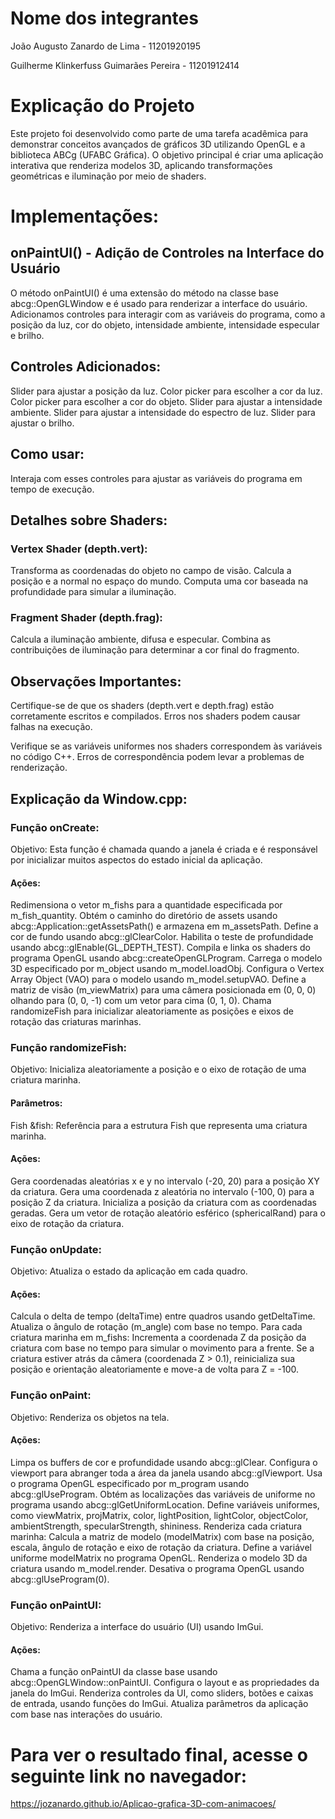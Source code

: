 # Nome dos integrantes
João Augusto Zanardo de Lima - 11201920195

Guilherme Klinkerfuss Guimarães Pereira - 11201912414

# Explicação do Projeto

Este projeto foi desenvolvido como parte de uma tarefa acadêmica para demonstrar conceitos avançados de gráficos 3D utilizando OpenGL e a biblioteca ABCg (UFABC Gráfica). O objetivo principal é criar uma aplicação interativa que renderiza modelos 3D, aplicando transformações geométricas e iluminação por meio de shaders.

# Implementações:

## onPaintUI() - Adição de Controles na Interface do Usuário

  O método onPaintUI() é uma extensão do método na classe base abcg::OpenGLWindow e é usado para renderizar a interface do usuário. Adicionamos controles para interagir com as variáveis do programa, como a posição da luz, cor do objeto, intensidade ambiente, intensidade especular e brilho.

## Controles Adicionados:

  Slider para ajustar a posição da luz.
  Color picker para escolher a cor da luz.
  Color picker para escolher a cor do objeto.
  Slider para ajustar a intensidade ambiente.
  Slider para ajustar a intensidade do espectro de luz.
  Slider para ajustar o brilho.
## Como usar:
  Interaja com esses controles para ajustar as variáveis do programa em tempo de execução.

## Detalhes sobre Shaders:
  ### Vertex Shader (depth.vert):
  
  Transforma as coordenadas do objeto no campo de visão.
  Calcula a posição e a normal no espaço do mundo.
  Computa uma cor baseada na profundidade para simular a iluminação.
  
  ### Fragment Shader (depth.frag):
  
  Calcula a iluminação ambiente, difusa e especular.
  Combina as contribuições de iluminação para determinar a cor final do fragmento.
  ## Observações Importantes:
  Certifique-se de que os shaders (depth.vert e depth.frag) estão corretamente escritos e compilados. Erros nos shaders podem causar falhas na execução.
  
  Verifique se as variáveis uniformes nos shaders correspondem às variáveis no código C++. Erros de correspondência podem levar a problemas de renderização.

## Explicação da Window.cpp:
### Função onCreate:

Objetivo: Esta função é chamada quando a janela é criada e é responsável por inicializar muitos aspectos do estado inicial da aplicação.

#### Ações:

Redimensiona o vetor m_fishs para a quantidade especificada por m_fish_quantity.
Obtém o caminho do diretório de assets usando abcg::Application::getAssetsPath() e armazena em m_assetsPath.
Define a cor de fundo usando abcg::glClearColor.
Habilita o teste de profundidade usando abcg::glEnable(GL_DEPTH_TEST).
Compila e linka os shaders do programa OpenGL usando abcg::createOpenGLProgram.
Carrega o modelo 3D especificado por m_object usando m_model.loadObj.
Configura o Vertex Array Object (VAO) para o modelo usando m_model.setupVAO.
Define a matriz de visão (m_viewMatrix) para uma câmera posicionada em (0, 0, 0) olhando para (0, 0, -1) com um vetor para cima (0, 1, 0).
Chama randomizeFish para inicializar aleatoriamente as posições e eixos de rotação das criaturas marinhas.

### Função randomizeFish:

Objetivo: Inicializa aleatoriamente a posição e o eixo de rotação de uma criatura marinha.

#### Parâmetros:

Fish &fish: Referência para a estrutura Fish que representa uma criatura marinha.

#### Ações:

Gera coordenadas aleatórias x e y no intervalo (-20, 20) para a posição XY da criatura.
Gera uma coordenada z aleatória no intervalo (-100, 0) para a posição Z da criatura.
Inicializa a posição da criatura com as coordenadas geradas.
Gera um vetor de rotação aleatório esférico (sphericalRand) para o eixo de rotação da criatura.

### Função onUpdate:

Objetivo: Atualiza o estado da aplicação em cada quadro.

#### Ações:

Calcula o delta de tempo (deltaTime) entre quadros usando getDeltaTime.
Atualiza o ângulo de rotação (m_angle) com base no tempo.
Para cada criatura marinha em m_fishs:
Incrementa a coordenada Z da posição da criatura com base no tempo para simular o movimento para a frente.
Se a criatura estiver atrás da câmera (coordenada Z > 0.1), reinicializa sua posição e orientação aleatoriamente e move-a de volta para Z = -100.

### Função onPaint:

Objetivo: Renderiza os objetos na tela.

#### Ações:

Limpa os buffers de cor e profundidade usando abcg::glClear.
Configura o viewport para abranger toda a área da janela usando abcg::glViewport.
Usa o programa OpenGL especificado por m_program usando abcg::glUseProgram.
Obtém as localizações das variáveis de uniforme no programa usando abcg::glGetUniformLocation.
Define variáveis uniformes, como viewMatrix, projMatrix, color, lightPosition, lightColor, objectColor, ambientStrength, specularStrength, shininess.
Renderiza cada criatura marinha:
Calcula a matriz de modelo (modelMatrix) com base na posição, escala, ângulo de rotação e eixo de rotação da criatura.
Define a variável uniforme modelMatrix no programa OpenGL.
Renderiza o modelo 3D da criatura usando m_model.render.
Desativa o programa OpenGL usando abcg::glUseProgram(0).

### Função onPaintUI:

Objetivo: Renderiza a interface do usuário (UI) usando ImGui.

#### Ações:

Chama a função onPaintUI da classe base usando abcg::OpenGLWindow::onPaintUI.
Configura o layout e as propriedades da janela do ImGui.
Renderiza controles da UI, como sliders, botões e caixas de entrada, usando funções do ImGui.
Atualiza parâmetros da aplicação com base nas interações do usuário.



# Para ver o resultado final, acesse o seguinte link no navegador:
https://jozanardo.github.io/Aplicao-grafica-3D-com-animacoes/
